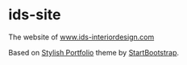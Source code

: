# ids-site
The website of www.ids-interiordesign.com

Based on [Stylish Portfolio](http://startbootstrap.com/template-overviews/stylish-portfolio/) theme by [StartBootstrap](http://startbootstrap.com).